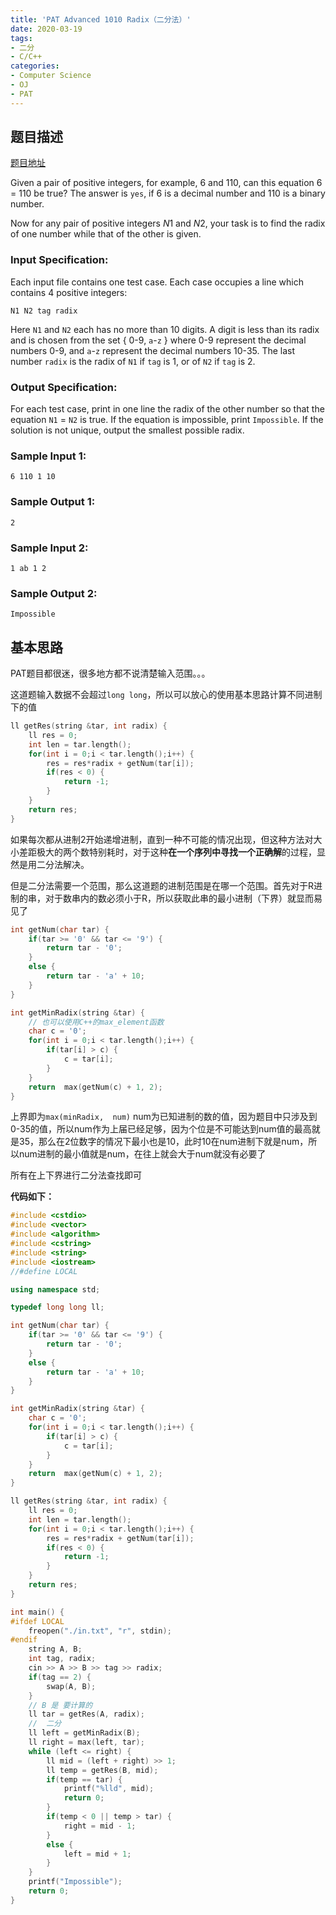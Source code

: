 ```yaml
---
title: 'PAT Advanced 1010 Radix（二分法）'
date: 2020-03-19
tags:
- 二分
- C/C++
categories:
- Computer Science
- OJ
- PAT
---
```


## 题目描述

[题目地址](https://pintia.cn/problem-sets/994805342720868352/problems/994805507225665536)

<!-- more -->

Given a pair of positive integers, for example, 6 and 110, can this equation 6 = 110 be true? The answer is `yes`, if 6 is a decimal number and 110 is a binary number.

Now for any pair of positive integers *N*1 and *N*2, your task is to find the radix of one number while that of the other is given.

### Input Specification:

Each input file contains one test case. Each case occupies a line which contains 4 positive integers:

```
N1 N2 tag radix
```

Here `N1` and `N2` each has no more than 10 digits. A digit is less than its radix and is chosen from the set { 0-9, `a`-`z` } where 0-9 represent the decimal numbers 0-9, and `a`-`z` represent the decimal numbers 10-35. The last number `radix` is the radix of `N1` if `tag` is 1, or of `N2` if `tag` is 2.

### Output Specification:

For each test case, print in one line the radix of the other number so that the equation `N1` = `N2` is true. If the equation is impossible, print `Impossible`. If the solution is not unique, output the smallest possible radix.

### Sample Input 1:

```in
6 110 1 10
```

### Sample Output 1:

```out
2
```

### Sample Input 2:

```in
1 ab 1 2
```

### Sample Output 2:

```out
Impossible
```

## 基本思路

PAT题目都很迷，很多地方都不说清楚输入范围。。。

这道题输入数据不会超过`long long`，所以可以放心的使用基本思路计算不同进制下的值

```c++
ll getRes(string &tar, int radix) {
    ll res = 0;
    int len = tar.length();
    for(int i = 0;i < tar.length();i++) {
        res = res*radix + getNum(tar[i]);
        if(res < 0) {
            return -1;
        }
    }
    return res;
}
```

如果每次都从进制2开始递增进制，直到一种不可能的情况出现，但这种方法对大小差距极大的两个数特别耗时，对于这种**在一个序列中寻找一个正确解**的过程，显然是用二分法解决。

但是二分法需要一个范围，那么这道题的进制范围是在哪一个范围。首先对于R进制的串，对于数串内的数必须小于R，所以获取此串的最小进制（下界）就显而易见了

```c++
int getNum(char tar) {
    if(tar >= '0' && tar <= '9') {
        return tar - '0';
    }
    else {
        return tar - 'a' + 10;
    }
}

int getMinRadix(string &tar) {
    // 也可以使用C++的max_element函数
    char c = '0';
    for(int i = 0;i < tar.length();i++) {
        if(tar[i] > c) {
            c = tar[i];
        }
    }
    return  max(getNum(c) + 1, 2);
}
```

上界即为`max(minRadix,  num)` num为已知进制的数的值，因为题目中只涉及到0-35的值，所以num作为上届已经足够，因为个位是不可能达到num值的最高就是35，那么在2位数字的情况下最小也是10，此时10在num进制下就是num，所以num进制的最小值就是num，在往上就会大于num就没有必要了

所有在上下界进行二分法查找即可

**代码如下：**

```c++
#include <cstdio>
#include <vector>
#include <algorithm>
#include <cstring>
#include <string>
#include <iostream>
//#define LOCAL

using namespace std;

typedef long long ll;

int getNum(char tar) {
    if(tar >= '0' && tar <= '9') {
        return tar - '0';
    }
    else {
        return tar - 'a' + 10;
    }
}

int getMinRadix(string &tar) {
    char c = '0';
    for(int i = 0;i < tar.length();i++) {
        if(tar[i] > c) {
            c = tar[i];
        }
    }
    return  max(getNum(c) + 1, 2);
}

ll getRes(string &tar, int radix) {
    ll res = 0;
    int len = tar.length();
    for(int i = 0;i < tar.length();i++) {
        res = res*radix + getNum(tar[i]);
        if(res < 0) {
            return -1;
        }
    }
    return res;
}

int main() {
#ifdef LOCAL
    freopen("./in.txt", "r", stdin);
#endif
    string A, B;
    int tag, radix;
    cin >> A >> B >> tag >> radix;
    if(tag == 2) {
        swap(A, B);
    }
    // B 是 要计算的
    ll tar = getRes(A, radix);
    //  二分
    ll left = getMinRadix(B);
    ll right = max(left, tar);
    while (left <= right) {
        ll mid = (left + right) >> 1;
        ll temp = getRes(B, mid);
        if(temp == tar) {
            printf("%lld", mid);
            return 0;
        }
        if(temp < 0 || temp > tar) {
            right = mid - 1;
        }
        else {
            left = mid + 1;
        }
    }
    printf("Impossible");
    return 0;
}
```

